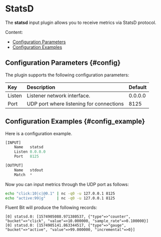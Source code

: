 # StatsD

The **statsd** input plugin allows you to receive metrics via StatsD protocol.

Content:

* [Configuration Parameters](statsd.md#config)
* [Configuration Examples](statsd.md#config_example)

## Configuration Parameters {#config}

The plugin supports the following configuration parameters:

| Key      | Description                              | Default |
| :------- | :--------------------------------------- | :------ |
| Listen   | Listener network interface.              | 0.0.0.0 |
| Port     | UDP port where listening for connections | 8125    |

## Configuration Examples {#config_example}

Here is a configuration example.

```python
[INPUT]
    Name   statsd
    Listen 0.0.0.0
    Port   8125

[OUTPUT]
    Name   stdout
    Match  *
```

Now you can input metrics through the UDP port as follows:

```bash
echo "click:10|c|@0.1" | nc -q0 -u 127.0.0.1 8125
echo "active:99|g"     | nc -q0 -u 127.0.0.1 8125
```

Fluent Bit will produce the following records:

    [0] statsd.0: [1574905088.971380537, {"type"=>"counter", "bucket"=>"click", "value"=>10.000000, "sample_rate"=>0.100000}]
    [0] statsd.0: [1574905141.863344517, {"type"=>"gauge", "bucket"=>"active", "value"=>99.000000, "incremental"=>0}]
